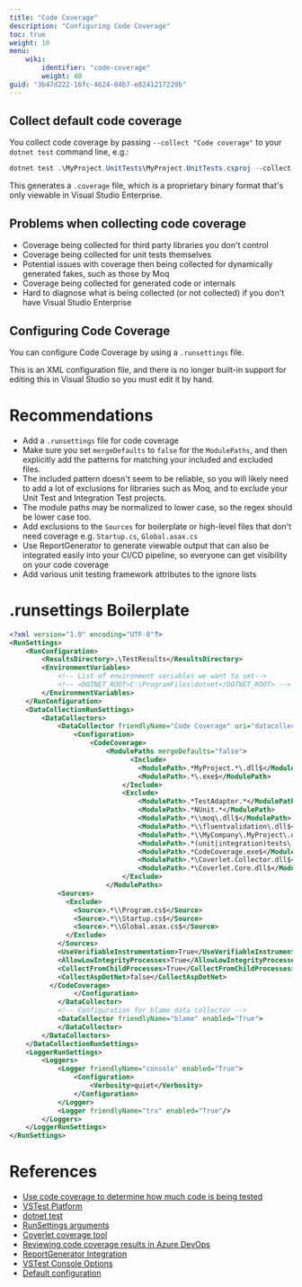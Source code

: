 ```yaml
---
title: "Code Coverage"
description: "Configuring Code Coverage"
toc: true
weight: 10
menu:
    wiki:
        identifier: "code-coverage"
        weight: 40
guid: "3b47d222-16fc-4624-84b7-e8241217229b"
---
```


## Collect default code coverage

You collect code coverage by passing `--collect "Code coverage"` to your `dotnet test` command line, e.g.:

```powershell
dotnet test .\MyProject.UnitTests\MyProject.UnitTests.csproj --collect "Code coverage"
```

This generates a `.coverage` file, which is a proprietary binary format that's only viewable in Visual Studio Enterprise.

## Problems when collecting code coverage

* Coverage being collected for third party libraries you don't control
* Coverage being collected for unit tests themselves
* Potential issues with coverage then being collected for dynamically generated fakes, such as those by Moq
* Coverage being collected for generated code or internals
* Hard to diagnose what is being collected (or not collected) if you don't have Visual Studio Enterprise

## Configuring Code Coverage

You can configure Code Coverage by using a `.runsettings` file.

This is an XML configuration file, and there is no longer built-in support for editing this in Visual Studio so you must edit it by hand.

# Recommendations

* Add a `.runsettings` file for code coverage
* Make sure you set `mergeDefaults` to `false` for the `ModulePaths`, and then explicitly add the patterns for matching your included and excluded files.
* The included pattern doesn't seem to be reliable, so you will likely need to add a lot of exclusions for libraries such as Moq, and to exclude your Unit Test and Integration Test projects.
* The module paths may be normalized to lower case, so the regex should be lower case too.
* Add exclusions to the `Sources` for boilerplate or high-level files that don't need coverage e.g. `Startup.cs`, `Global.asax.cs`
* Use ReportGenerator to generate viewable output that can also be integrated easily into your CI/CD pipeline, so everyone can get visibility on your code coverage
* Add various unit testing framework attributes to the ignore lists

# .runsettings Boilerplate

```xml
<?xml version="1.0" encoding="UTF-8"?>
<RunSettings>
    <RunConfiguration>
        <ResultsDirectory>.\TestResults</ResultsDirectory>
        <EnvironmentVariables>
            <!-- List of environment variables we want to set-->
            <!-- <DOTNET_ROOT>C:\ProgramFiles\dotnet</DOTNET_ROOT> -->
        </EnvironmentVariables>
    </RunConfiguration>
    <DataCollectionRunSettings>
        <DataCollectors>
            <DataCollector friendlyName="Code Coverage" uri="datacollector://Microsoft/CodeCoverage/2.0">
                <Configuration>
                    <CodeCoverage>
                        <ModulePaths mergeDefaults="false">
                              <Include>
                                <ModulePath>.*MyProject.*\.dll$</ModulePath>
                                <ModulePath>.*\.exe$</ModulePath>
                            </Include>
                            <Exclude>
                                <ModulePath>.*TestAdapter.*</ModulePath>
                                <ModulePath>.*NUnit.*</ModulePath>
                                <ModulePath>.*\\moq\.dll$</ModulePath>
                                <ModulePath>.*\\fluentvalidation\.dll$</ModulePath>
                                <ModulePath>.*\\MyCompany\.MyProject\.unittests\.dll</ModulePath>
                                <ModulePath>.*(unit|integration)tests\.dll</ModulePath>
                                <ModulePath>.*CodeCoverage.exe$</ModulePath>
                                <ModulePath>.*\Coverlet.Collector.dll$</ModulePath>
                                <ModulePath>.*\Coverlet.Core.dll$</ModulePath>
                            </Exclude>
                        </ModulePaths>
            <Sources>
              <Exclude>
                <Source>.*\\Program.cs$</Source>
                <Source>.*\\Startup.cs$</Source>
                <Source>.*\\Global.asax.cs$</Source>
              </Exclude>
            </Sources>
            <UseVerifiableInstrumentation>True</UseVerifiableInstrumentation>
            <AllowLowIntegrityProcesses>True</AllowLowIntegrityProcesses>
            <CollectFromChildProcesses>True</CollectFromChildProcesses>
            <CollectAspDotNet>false</CollectAspDotNet>
          </CodeCoverage>
                </Configuration>
            </DataCollector>
            <!-- Configuration for blame data collector -->
            <DataCollector friendlyName="blame" enabled="True">
            </DataCollector>
        </DataCollectors>
    </DataCollectionRunSettings>
    <LoggerRunSettings>
        <Loggers>
            <Logger friendlyName="console" enabled="True">
                <Configuration>
                    <Verbosity>quiet</Verbosity>
                </Configuration>
            </Logger>
            <Logger friendlyName="trx" enabled="True"/>
        </Loggers>
    </LoggerRunSettings>
</RunSettings>
```

# References

* [Use code coverage to determine how much code is being tested](https://docs.microsoft.com/visualstudio/test/using-code-coverage-to-determine-how-much-code-is-being-tested)
* [VSTest Platform](https://github.com/microsoft/vstest/)
* [dotnet test](https://docs.microsoft.com/dotnet/core/tools/dotnet-test)
* [RunSettings arguments](https://github.com/Microsoft/vstest-docs/blob/master/docs/RunSettingsArguments.md)
* [Coverlet coverage tool](https://github.com/coverlet-coverage/coverlet/blob/master/Documentation/GlobalTool.md)
* [Reviewing code coverage results in Azure DevOps](https://docs.microsoft.com/azure/devops/pipelines/test/review-code-coverage-results?view=azure-devops)
* [ReportGenerator Integration](https://github.com/danielpalme/ReportGenerator/wiki/Integration)
* [VSTest Console Options](https://docs.microsoft.com/visualstudio/test/vstest-console-options)
* [Default configuration](https://github.com/microsoft/vstest/blob/master/test/Microsoft.TestPlatform.Utilities.UnitTests/DefaultCodeCoverageConfig.xml)
